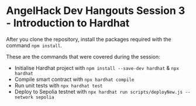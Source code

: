 # AngelHack Dev Hangouts Session 3 - Introduction to Hardhat

After you clone the repository, install the packages required with the command `npm install`.

These are the commands that were covered during the session:
- Initialise Hardhat project with `npm install --save-dev hardhat` & `npx hardhat`
- Compile smart contract with `npx hardhat compile`
- Run unit tests with `npx hardhat test`
- Deploy to Sepolia testnet with `npx hardhat run scripts/deployNew.js --network sepolia`
